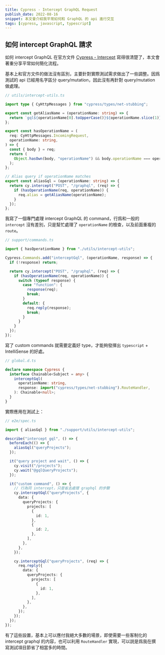 ```yaml
---
title: Cypress - Intercept GraphQL Request
publish_date: 2022-08-16
snippet: 本文會介紹我平常如何和 GraphQL 的 api 進行交互
tags: [cypress, javascript, typescript]
---
```


## 如何 intercept GraphQL 請求

如何 intercept GraphQL 在官方文件
[Cypress - Intercept](https://docs.cypress.io/guides/end-to-end-testing/working-with-graphql#What-you-ll-learn)
寫得很清楚了，本文會著重分享平常如何簡化流程。

基本上和官方文件的做法沒有區別，主要針對實際測試需求做出了一些調整。因爲測試的 api 已經用名字區分 query/mutation，因此沒有再針對
query/mutation 做處理。

```ts
// utils/intercept-utils.ts

import type { CyHttpMessages } from "cypress/types/net-stubbing";

export const getAliasName = (operationName: string) => {
  return `gql${operationName[0].toUpperCase()}${operationName.slice(1)}`;
};

export const hasOperationName = (
  req: CyHttpMessages.IncomingRequest,
  operationName: string,
) => {
  const { body } = req;
  return (
    Object.hasOwn(body, "operationName") && body.operationName === operationName
  );
};

// Alias query if operationName matches
export const aliasGql = (operationName: string) => {
  return cy.intercept("POST", "/graphql", (req) => {
    if (hasOperationName(req, operationName)) {
      req.alias = getAliasName(operationName);
    }
  });
};
```

我寫了一個專門處理 intercept GraphQL 的 command，行爲和一般的 `intercept` 沒有差別，只是幫忙處理了
`operationName` 的檢查，以及前面重複的 `route`。

```ts
// support/commands.ts

import { hasOperationName } from "./utils/intercept-utils";

Cypress.Commands.add("interceptGql", (operationName, response) => {
  if (!response) return;

  return cy.intercept("POST", "/graphql", (req) => {
    if (hasOperationName(req, operationName)) {
      switch (typeof response) {
        case "function": {
          response(req);
          break;
        }
        default: {
          req.reply(response);
          break;
        }
      }
    }
  });
});
```

寫了 custom commands 就需要定義好 type，才能夠發揮出 `typescript` + IntelliSense 的好處。

```ts
// global.d.ts

declare namespace Cypress {
  interface Chainable<Subject = any> {
    interceptGql(
      operationName: string,
      response: import("cypress/types/net-stubbing").RouteHandler,
    ): Chainable<null>;
  }
}
```

實際應用在測試上：

```ts
// e2e/spec.ts

import { aliasGql } from "./support/utils/intercept-utils";

describe("intercept gql", () => {
  beforeEach(() => {
    aliasGql("queryProjects");
  });

  it("query project and wait", () => {
    cy.visit("/projects");
    cy.wait("@gqlQueryProjects");
  });

  it("custom command", () => {
    // 行為同 intercept，只是省去處理 graphql 的步驟
    cy.interceptGql("queryProjects", {
      data: {
        queryProjects: {
          projects: [
            {
              id: 1,
            },
            {
              id: 2,
            },
          ],
        },
      },
    });

    cy.interceptGql("queryProjects", (req) => {
      req.reply({
        data: {
          queryProjects: {
            projects: [
              {
                id: 1,
              },
            ],
          },
        },
      });
    });
  });
});
```

有了這些設置，基本上可以應付我絕大多數的場景，即使需要一些客制化的 intercept graphql 的内容，也可以利用 `RouteHandler`
實現，可以説是爲我在撰寫測試項目節省了相當多的時間。
